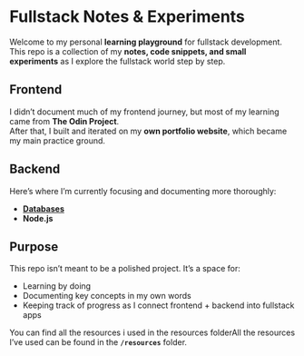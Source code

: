 # Fullstack Notes & Experiments

Welcome to my personal **learning playground** for fullstack development.  
This repo is a collection of my **notes, code snippets, and small experiments** as I explore the fullstack world step by step.

## Frontend

I didn’t document much of my frontend journey, but most of my learning came from **The Odin Project**.  
After that, I built and iterated on my **own portfolio website**, which became my main practice ground.


## Backend

Here’s where I’m currently focusing and documenting more thoroughly:

- [**Databases**](Backend/Databases)
- **Node.js**


## Purpose

This repo isn’t meant to be a polished project. It’s a space for:

- Learning by doing
- Documenting key concepts in my own words
- Keeping track of progress as I connect frontend + backend into fullstack apps

You can find all the resources i used in the resources folderAll the resources I’ve used can be found in the **`/resources`** folder.
